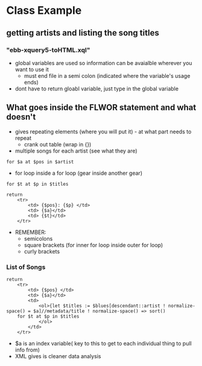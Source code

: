 # Class Example 
## getting artists and listing the song titles
### "ebb-xquery5-toHTML.xql"
- global variables are used so information can be avaialble wherever you want to use it 
    - must end file in a semi colon (indicated where the variable's usage ends)
- dont have to return gloabl variable, just type in the global variable 

## What goes inside the FLWOR statement and what doesn't 
- gives repeating elements (where you will put it) - at what part needs to repeat 
    - crank out table (wrap in {})
- multiple songs for each artist (see what they are)
```
for $a at $pos in $artist 
```
- for loop inside a for loop (gear inside another gear)
```
for $t at $p in $titles
```
```
return 
    <tr>
        <td> {$pos}: {$p} </td> 
        <td> {$a}</td>
        <td> {$t}</td>
    </tr>
```
- REMEMBER:
    - semicolons
    - square brackets (for inner for loop inside outer for loop)
    - curly brackets 

### List of Songs 
```
return 
    <tr>
        <td> {$pos} </td> 
        <td> {$a}</td>
        <td>
            <ol>{let $titles := $blues[descendant::artist ! normalize-space() = $a]//metadata/title ! normalize-space() => sort()
    for $t at $p in $titles 
            </ol>
        </td>
    </tr>
```    
- $a is an index variable( key to this to get to each individual thing to pull info from)
- XML gives is cleaner data analysis 